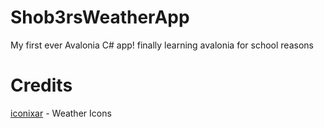 # Shob3rsWeatherApp

My first ever Avalonia C# app! finally learning avalonia for school reasons

# Credits

[iconixar](https://www.flaticon.com/authors/iconixar) - Weather Icons